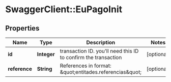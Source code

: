 # SwaggerClient::EuPagoInit

## Properties
Name | Type | Description | Notes
------------ | ------------- | ------------- | -------------
**id** | **Integer** | transaction ID. you&#39;ll need this ID to confirm the transaction | [optional] 
**reference** | **String** | References in format: \&quot;entitades.referencias\&quot; | [optional] 


